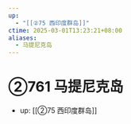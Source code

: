 ```yaml
---
up:
  - "[[②75 西印度群岛]]"
ctime: 2025-03-01T13:23:21+08:00
aliases:
  - 马提尼克岛
---
```


# ②761 马提尼克岛

- up: [[②75 西印度群岛]]
